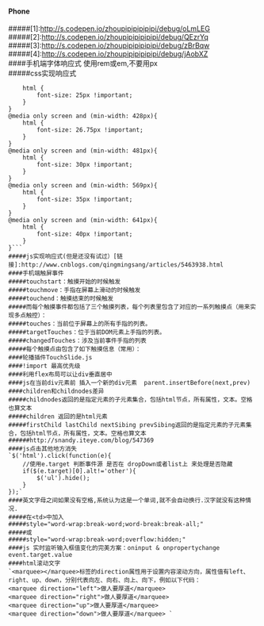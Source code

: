 #### Phone  
#####[1]:http://s.codepen.io/zhoupipipipipipi/debug/oLmLEG  
#####[2]:http://s.codepen.io/zhoupipipipipipi/debug/QEzrYq  
#####[3]:http://s.codepen.io/zhoupipipipipipi/debug/zBrBqw  
#####[4]:http://s.codepen.io/zhoupipipipipipi/debug/jAobXZ  
####手机端字体响应式 使用rem或em,不要用px  
#####css实现响应式 
```@media only screen and (min-width: 401px){    
    html {  
        font-size: 25px !important;  
    }  
}  
@media only screen and (min-width: 428px){  
    html {  
        font-size: 26.75px !important;  
    }  
}  
@media only screen and (min-width: 481px){  
    html {  
        font-size: 30px !important;  
    }  
}  
@media only screen and (min-width: 569px){  
    html {  
        font-size: 35px !important;  
    }  
}  
@media only screen and (min-width: 641px){  
    html {  
        font-size: 40px !important;  
    }  
}```    
#####js实现响应式(但是还没有试过）[链接]:http://www.cnblogs.com/qingmingsang/articles/5463938.html
####手机端触屏事件  
#####touchstart：触摸开始的时候触发  
#####touchmove：手指在屏幕上滑动的时候触发  
#####touchend：触摸结束的时候触发  
#####而每个触摸事件都包括了三个触摸列表，每个列表里包含了对应的一系列触摸点（用来实现多点触控）：  
#####touches：当前位于屏幕上的所有手指的列表。  
#####targetTouches：位于当前DOM元素上手指的列表。  
#####changedTouches：涉及当前事件手指的列表  
#####每个触摸点由包含了如下触摸信息（常用）：  
####轮播插件TouchSlide.js  
####!import 最高优先级  
####利用flex布局可以让div垂直居中  
####js在当前div元素前 插入一个新的div元素  parent.insertBefore(next,prev)  
####children和childnodes差异  
#####childnodes返回的是指定元素的子元素集合，包括html节点，所有属性，文本。空格也算文本  
#####children 返回的是html元素  
#####firstChild lastChild nextSibing prevSibing返回的是指定元素的子元素集合，包括html节点，所有属性，文本。空格也算文本  
######http://snandy.iteye.com/blog/547369  
####js点击其他地方消失  
`$('html').click(function(e){
    //使用e.target 判断事件源 是否在 dropDown或者list上 来处理是否隐藏
    if($(e.target)[0].alt!='other'){
        $('ul').hide();
    }
});`  
####英文字母之间如果没有空格,系统认为这是一个单词,就不会自动换行.汉字就没有这种情况.
#####在<td>中加入
#####style="word-wrap:break-word;word-break:break-all;"
#####或
#####style="word-wrap:break-word;overflow:hidden;"
####js 实时监听输入框值变化的完美方案：oninput & onpropertychange event.target.value  
####html滚动文字  
`<marquee></marquee>标签的direction属性用于设置内容滚动方向，属性值有left、right、up、down，分别代表向左、向右、向上、向下，例如以下代码：  
<marquee direction="left">做人要厚道</marquee>   
<marquee direction="right">做人要厚道</marquee>   
<marquee direction="up">做人要厚道</marquee>   
<marquee direction="down">做人要厚道</marquee> `  

